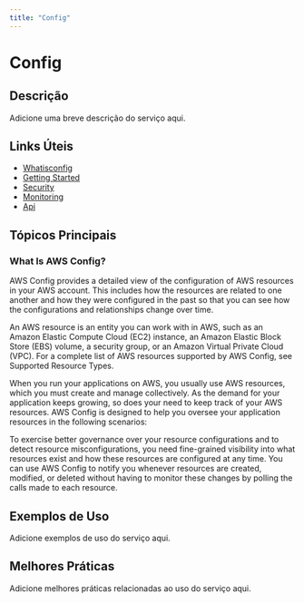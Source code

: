 ```yaml
---
title: "Config"
---
```


# Config

## Descrição

Adicione uma breve descrição do serviço aqui.

## Links Úteis

- [Whatisconfig](https://docs.aws.amazon.com/config/latest/developerguide/WhatIsConfig.html)
- [Getting Started](https://docs.aws.amazon.com/config/latest/developerguide/getting-started.html)
- [Security](https://docs.aws.amazon.com/config/latest/developerguide/security.html)
- [Monitoring](https://docs.aws.amazon.com/config/latest/developerguide/monitoring.html)
- [Api](https://docs.aws.amazon.com/config/latest/developerguide/api.html)

## Tópicos Principais

### What Is AWS Config?

AWS Config provides a detailed view of the configuration of AWS resources in your AWS
        account. This includes how the resources are related to one another and how they were
        configured in the past so that you can see how the configurations and relationships change
        over time. 

An AWS resource is an entity you can work with in AWS, such as an
        Amazon Elastic Compute Cloud (EC2) instance, an Amazon Elastic Block Store (EBS) volume, a security group, or an Amazon Virtual Private Cloud
        (VPC). For a complete list of AWS resources supported by AWS Config, see Supported Resource Types.

When you run your applications on AWS, you usually use AWS resources, which you
            must create and manage collectively. As the demand for your application keeps growing,
            so does your need to keep track of your AWS resources. AWS Config is designed to help you
            oversee your application resources in the following scenarios: 

To exercise better governance over your resource configurations and to detect
                resource misconfigurations, you need fine-grained visibility into what resources
                exist and how these resources are configured at any time. You can use AWS Config to notify
                you whenever resources are created, modified, or deleted without having to monitor
                these changes by polling the calls made to each resource.

## Exemplos de Uso

Adicione exemplos de uso do serviço aqui.

## Melhores Práticas

Adicione melhores práticas relacionadas ao uso do serviço aqui.

